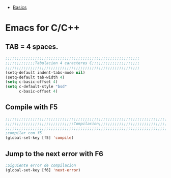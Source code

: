 <!-- TITLE: Emacs -->


* [Basics](/emacs/basics)

# Emacs for C/C++
## TAB = 4 spaces.

```lisp
;;;;;;;;;;;;;;;;;;;;;;;;;;;;;;;;;;;;;;;;;;;;;;;;;;;;;;;;;;;
;;;;;;;;;;;;;Tabulacion 4 caracteres C;;;;;;;;;;;;;;;;;;;;;
;;;;;;;;;;;;;;;;;;;;;;;;;;;;;;;;;;;;;;;;;;;;;;;;;;;;;;;;;;;
(setq-default indent-tabs-mode nil)
(setq-default tab-width 4)
(setq c-basic-offset 4)
(setq c-default-style "bsd"
      c-basic-offset 4)

```

## Compile with F5


```lisp
;;;;;;;;;;;;;;;;;;;;;;;;;;;;;;;;;;;;;;;;;;;;;;;;;;;;;;;;;;;;;;;;;;;;;;;;;;;;;;;;
;;;;;;;;;;;;;;;;;;;;;;;;;;;;;;Compilacion;;;;;;;;;;;;;;;;;;;;;;;;;;;;;;;;;;;;;;;
;;;;;;;;;;;;;;;;;;;;;;;;;;;;;;;;;;;;;;;;;;;;;;;;;;;;;;;;;;;;;;;;;;;;;;;;;;;;;;;;
;compilar con f5
(global-set-key [f5] 'compile)
```

## Jump to the next error with F6


```lisp
;Siguiente error de compilacion
(global-set-key [f6] 'next-error)
```



